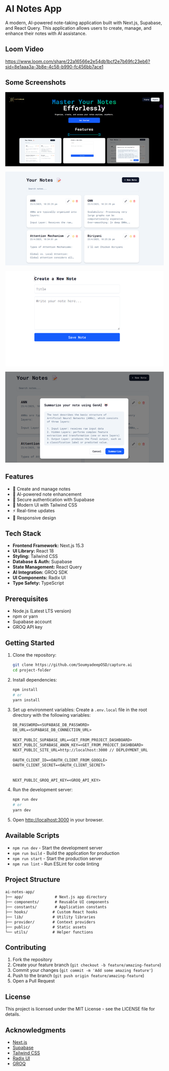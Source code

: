 # AI Notes App

A modern, AI-powered note-taking application built with Next.js, Supabase, and React Query. This application allows users to create, manage, and enhance their notes with AI assistance.

## Loom Video
https://www.loom.com/share/22a16566e2e54db1bcf2e7b69fc23eb6?sid=8e1aaa3a-3b8e-4c58-b990-fc456bb7ace1

## Some Screenshots
![Landing Page]({55EB78EE-6D30-422C-BC5D-3EAFFE9F12BC}.png)

![Home](<Screenshot 2025-04-24 153637.png>) 

![Note-Create](<Screenshot 2025-04-24 153659.png>) 

![AI-Summerizer](<Screenshot 2025-04-24 153725.png>)

## Features

- 📝 Create and manage notes
- 🤖 AI-powered note enhancement
- 🔐 Secure authentication with Supabase
- 🎨 Modern UI with Tailwind CSS
- ⚡ Real-time updates
- 📱 Responsive design

## Tech Stack

- **Frontend Framework:** Next.js 15.3
- **UI Library:** React 18
- **Styling:** Tailwind CSS
- **Database & Auth:** Supabase
- **State Management:** React Query
- **AI Integration:** GROQ SDK
- **UI Components:** Radix UI
- **Type Safety:** TypeScript

## Prerequisites

- Node.js (Latest LTS version)
- npm or yarn
- Supabase account
- GROQ API key

## Getting Started

1. Clone the repository:
   ```bash
   git clone https://github.com/SoumyadeepOSD/capture.ai
   cd project-folder
   ```

2. Install dependencies:
   ```bash
   npm install
   # or
   yarn install
   ```

3. Set up environment variables:
   Create a `.env.local` file in the root directory with the following variables:
   ```
   DB_PASSWORD=<SUPABASE_DB_PASSWORD>
   DB_URL=<SUPABASE_DB_CONNECTION_URL>

   NEXT_PUBLIC_SUPABASE_URL=<GET_FROM_PROJECT_DASHBOARD>
   NEXT_PUBLIC_SUPABASE_ANON_KEY=<GET_FROM_PROJECT_DASHBOARD>
   NEXT_PUBLIC_SITE_URL=http://localhost:3000 // DEPLOYMENT_URL

   OAUTH_CLIENT_ID=<OAUTH_CLIENT_FROM_GOOGLE>
   OAUTH_CLIENT_SECRET=<OAUTH_CLIENT_SECRET>


   NEXT_PUBLIC_GROQ_API_KEY=<GROQ_API_KEY>
   ```

4. Run the development server:
   ```bash
   npm run dev
   # or
   yarn dev
   ```

5. Open [http://localhost:3000](http://localhost:3000) in your browser.

## Available Scripts

- `npm run dev` - Start the development server
- `npm run build` - Build the application for production
- `npm run start` - Start the production server
- `npm run lint` - Run ESLint for code linting

## Project Structure

```
ai-notes-app/
├── app/              # Next.js app directory
├── components/       # Reusable UI components
├── constants/        # Application constants
├── hooks/           # Custom React hooks
├── lib/             # Utility libraries
├── provider/        # Context providers
├── public/          # Static assets
└── utils/           # Helper functions
```

## Contributing

1. Fork the repository
2. Create your feature branch (`git checkout -b feature/amazing-feature`)
3. Commit your changes (`git commit -m 'Add some amazing feature'`)
4. Push to the branch (`git push origin feature/amazing-feature`)
5. Open a Pull Request

## License

This project is licensed under the MIT License - see the LICENSE file for details.

## Acknowledgments

- [Next.js](https://nextjs.org/)
- [Supabase](https://supabase.com/)
- [Tailwind CSS](https://tailwindcss.com/)
- [Radix UI](https://www.radix-ui.com/)
- [GROQ](https://groq.com/)



